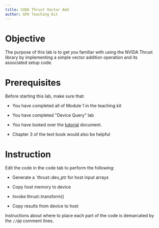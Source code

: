 ```yaml
---
title: CUDA Thrust Vector Add
author: GPU Teaching Kit
---
```


# Objective

The purpose of this lab is to get you familiar with using the NVIDA Thrust library by implementing a simple vector addition operation and its associated setup code.

# Prerequisites

Before starting this lab, make sure that:

* You have completed all of Module 1 in the teaching kit

* You have completed "Device Query" lab

* You have looked over the [tutorial](/help) document.

* Chapter 3 of the text book would also be helpful

# Instruction

Edit the code in the code tab to perform the following:

* Generate a `thrust::dev_ptr<float> for host input arrays

* Copy host memory to device

* Invoke thrust::transform()

* Copy results from device to host

Instructions about where to place each part of the code is
demarcated by the `//@@` comment lines.

